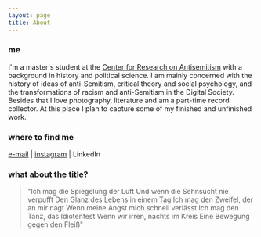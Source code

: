 ```yaml
---
layout: page
title: About
---
```

### me
I'm a master's student at the [Center for Research on Antisemitism](https://www.tu-berlin.de/fakultaet_i/zentrum_fuer_antisemitismusforschung/menue/home/) with a background in history and political science. I am mainly concerned with the history of ideas of anti-Semitism, critical theory and social psychology, and the transformations of racism and anti-Semitism in the Digital Society. Besides that I love photography, literature and am a part-time record collector. At this place I plan to capture some of my finished and unfinished work. 
### where to find me
[e-mail](tillwagner@mailbox.org) | [instagram](https://www.instagram.com/wirfandeneinenpfad/) | LinkedIn 

### what about the title?
> "Ich mag die Spiegelung der Luft
Und wenn die Sehnsucht nie verpufft
Den Glanz des Lebens in einem Tag
Ich mag den Zweifel, der an mir nagt
Wenn meine Angst mich schnell verlässt
Ich mag den Tanz, das Idiotenfest
Wenn wir irren, nachts im Kreis
Eine Bewegung gegen den Fleiß"